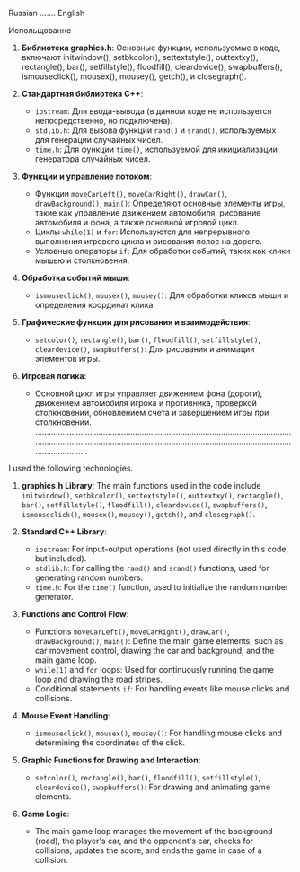 Russian
.......
English


Испольщованне 
1. **Библиотека graphics.h**: Основные функции, используемые в коде, включают initwindow(), setbkcolor(), settextstyle(), outtextxy(), rectangle(), bar(), setfillstyle(), floodfill(), cleardevice(), swapbuffers(), ismouseclick(), mousex(), mousey(), getch(), и closegraph().
 
2. **Стандартная библиотека C++**:
   - `iostream`: Для ввода-вывода (в данном коде не используется непосредственно, но подключена).
   - `stdlib.h`: Для вызова функции `rand()` и `srand()`, используемых для генерации случайных чисел.
   - `time.h`: Для функции `time()`, используемой для инициализации генератора случайных чисел.

3. **Функции и управление потоком**:
   - Функции `moveCarLeft()`, `moveCarRight()`, `drawCar()`, `drawBackground()`, `main()`: Определяют основные элементы игры, такие как управление движением автомобиля, рисование автомобиля и фона, а также основной игровой цикл.
   - Циклы `while(1)` и `for`: Используются для непрерывного выполнения игрового цикла и рисования полос на дороге.
   - Условные операторы `if`: Для обработки событий, таких как клики мышью и столкновения.

4. **Обработка событий мыши**:
   - `ismouseclick()`, `mousex()`, `mousey()`: Для обработки кликов мыши и определения координат клика.
   
5. **Графические функции для рисования и взаимодействия**:
   - `setcolor()`, `rectangle()`, `bar()`, `floodfill()`, `setfillstyle()`, `cleardevice()`, `swapbuffers()`: Для рисования и анимации элементов игры.

6. **Игровая логика**:
   - Основной цикл игры управляет движением фона (дороги), движением автомобиля игрока и противника, проверкой столкновений, обновлением счета и завершением игры при столкновении.
.........................................................................................................................................................................................................................................................


I used the following technologies.

1. **graphics.h Library**: The main functions used in the code include `initwindow()`, `setbkcolor()`, `settextstyle()`, `outtextxy()`, `rectangle()`, `bar()`, `setfillstyle()`, `floodfill()`, `cleardevice()`, `swapbuffers()`, `ismouseclick()`, `mousex()`, `mousey()`, `getch()`, and `closegraph()`.

2. **Standard C++ Library**:
   - `iostream`: For input-output operations (not used directly in this code, but included).
   - `stdlib.h`: For calling the `rand()` and `srand()` functions, used for generating random numbers.
   - `time.h`: For the `time()` function, used to initialize the random number generator.

3. **Functions and Control Flow**:
   - Functions `moveCarLeft()`, `moveCarRight()`, `drawCar()`, `drawBackground()`, `main()`: Define the main game elements, such as car movement control, drawing the car and background, and the main game loop.
   - `while(1)` and `for` loops: Used for continuously running the game loop and drawing the road stripes.
   - Conditional statements `if`: For handling events like mouse clicks and collisions.

4. **Mouse Event Handling**:
   - `ismouseclick()`, `mousex()`, `mousey()`: For handling mouse clicks and determining the coordinates of the click.
   
5. **Graphic Functions for Drawing and Interaction**:
   - `setcolor()`, `rectangle()`, `bar()`, `floodfill()`, `setfillstyle()`, `cleardevice()`, `swapbuffers()`: For drawing and animating game elements.

6. **Game Logic**:
   - The main game loop manages the movement of the background (road), the player's car, and the opponent's car, checks for collisions, updates the score, and ends the game in case of a collision.

